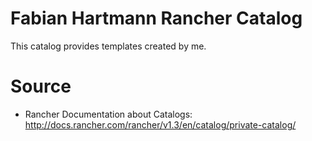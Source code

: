 # Fabian Hartmann Rancher Catalog

This catalog provides templates created by me.


# Source
 - Rancher Documentation about Catalogs: http://docs.rancher.com/rancher/v1.3/en/catalog/private-catalog/